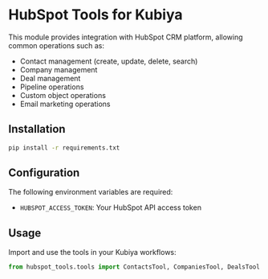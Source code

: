 # HubSpot Tools for Kubiya

This module provides integration with HubSpot CRM platform, allowing common operations such as:

- Contact management (create, update, delete, search)
- Company management
- Deal management
- Pipeline operations
- Custom object operations
- Email marketing operations

## Installation

```bash
pip install -r requirements.txt
```

## Configuration

The following environment variables are required:
- `HUBSPOT_ACCESS_TOKEN`: Your HubSpot API access token

## Usage

Import and use the tools in your Kubiya workflows:

```python
from hubspot_tools.tools import ContactsTool, CompaniesTool, DealsTool
``` 